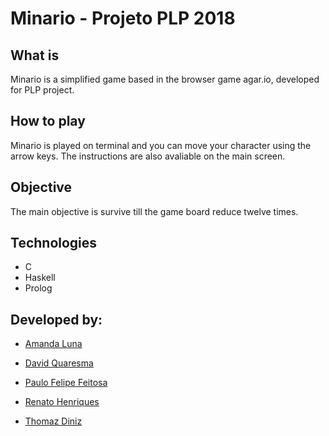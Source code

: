 # Minario - Projeto PLP 2018

## What is
Minario is a simplified game based in the browser game agar.io, developed for PLP project.

## How to play
Minario is played on terminal and you can move your character using the arrow keys. The instructions are also avaliable on the main screen.

## Objective
The main objective is survive till the game board reduce twelve times.

## Technologies
* C
* Haskell
* Prolog

## Developed by:
* [Amanda Luna](https://github.com/avdLuna)

* [David Quaresma](https://github.com/dfquaresma)

* [Paulo Felipe Feitosa](https://github.com/paulofelipefeitosa)

* [Renato Henriques](https://github.com/renatodh)

* [Thomaz Diniz](https://github.com/thomazdiniz)

